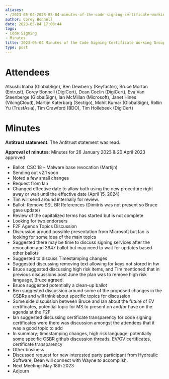 ```yaml
---
aliases:
- /2023-05-04-2023-05-04-minutes-of-the-code-signing-certificate-working-group/
author: Corey Bonnell
date: 2023-05-04 17:00:44
tags:
- Code Signing
- Minutes
title: 2023-05-04 Minutes of the Code Signing Certificate Working Group
type: post
---
```


# Attendees

Atsushi Inaba (GlobalSign), Ben Dewberry (Keyfactor), Bruce Morton (Entrust), Corey Bonnell (DigiCert), Dean Coclin (DigiCert), Eva Van Steenberge (GlobalSign), Ian McMillan (Microsoft), Janet Hines (VikingCloud), Martijn Katerbarg (Sectigo), Mohit Kumar (GlobalSign), Rollin Yu (TrustAsia), Tim Crawford (BDO), Tim Hollebeek (DigiCert)

# Minutes

**Antitrust statement:** The Antitrust statement was read.

**Approval of minutes**: Minutes for 26 January 2023 & 20 April 2023 approved

- Ballot: CSC 18 – Malware base revocation (Martijn)
- Sending out v2.1 soon
- Noted a few small changes
- Request from Ian
- Changed effective date to allow both using the new procedure right away or wait until the effective date (April 15, 2024)
- Tim will send around internally for review.
- Ballot: Remove SSL BR References (Dimitris was not present so Bruce gave update)
- Review of the capitalized terms has started but is not complete
- Looking for two endorsers
- F2F Agenda Topics Discussion
- Discussion around possible presentation from Microsoft but Ian is looking for some idea of the main topics
- Suggested there may be time to discuss signing services after the revocation and 3647 ballot but may need to wait for updates based other ballots
- Suggested to discuss Timestamping changes
- Suggested discussing removing text allowing for keys not stored in hw
- Bruce suggested discussing high risk items, and Tim mentioned that in previous discussions post June the plan was to remove high risk language, Bruce agreed.
- Bruce suggested potentially a clean-up ballot
- Ben suggested discussion around some of the proposed changes in the CSBRs and will think about specific topics for discussion
- Some side discussion between Bruce and Ian about the future of EV certificates, potential topic for MS to present on and/or have on the agenda at the F2F
- Ian suggested discussing certificate transparency for code signing certificates were there was discussion amongst the attendees that it was a good topic to add
- In summary; timestamping changes, high risk language, potentially some specific CSBR github discussion threads, EV/OV certificates, certificate transparency
- Other business
- Discussed request for new interested party participant from Hydraulic Software, Dean will connect with Wayne to accomplish.
- Next Meeting: May 18th 2023
- Adjourn